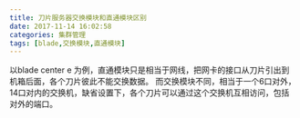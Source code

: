 ```yaml
---
title: 刀片服务器交换模块和直通模块区别
date: 2017-11-14 16:02:58
categories: 集群管理
tags: [blade,交换模块,直通模块]
---
```


以blade center e 为例，直通模块只是相当于网线，把网卡的接口从刀片引出到机箱后面，各个刀片彼此不能交换数据。
而交换模块不同，相当于一个6口对外，14口对内的交换机，缺省设置下，各个刀片可以通过这个交换机互相访问，包括对外的端口。

